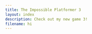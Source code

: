 ```yaml
---
title: The Impossible Platformer 3
layout: index
description: Check out my new game 3!
filename: hi
---
```

